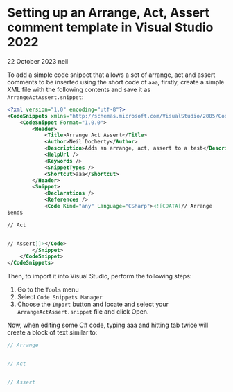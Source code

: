 # Setting up an Arrange, Act, Assert comment template in Visual Studio 2022
 22 October 2023  neil

To add a simple code snippet that allows a set of arrange, act and assert comments to be inserted using the short code of `aaa`, firstly, create a simple XML file with the following contents and save it as `ArrangeActAssert.snippet`:

```xml
<?xml version="1.0" encoding="utf-8"?>
<CodeSnippets xmlns="http://schemas.microsoft.com/VisualStudio/2005/CodeSnippet" xmlns:xsi="http://www.w3.org/2001/XMLSchema-instance">
    <CodeSnippet Format="1.0.0">
        <Header>
            <Title>Arrange Act Assert</Title>
            <Author>Neil Docherty</Author>
            <Description>Adds an arrange, act, assert to a test</Description>
            <HelpUrl />
            <Keywords />
            <SnippetTypes />
            <Shortcut>aaa</Shortcut>
        </Header>
        <Snippet>
            <Declarations />
            <References />
            <Code Kind="any" Language="CSharp"><![CDATA[// Arrange
$end$

// Act


// Assert]]></Code>
        </Snippet>
    </CodeSnippet>
</CodeSnippets>
```

Then, to import it into Visual Studio, perform the following steps:

1. Go to the `Tools` menu
2. Select `Code Snippets Manager`
3. Choose the `Import` button and locate and select your `ArrangeActAssert.snippet` file and click Open.

Now, when editing some C# code, typing aaa and hitting tab twice will create a block of text similar to:

```csharp
// Arrange


// Act


// Assert
```